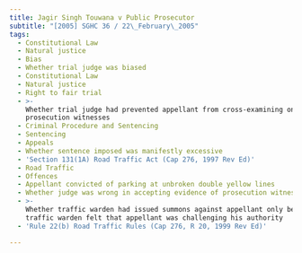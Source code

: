 ```yaml
---
title: Jagir Singh Touwana v Public Prosecutor
subtitle: "[2005] SGHC 36 / 22\_February\_2005"
tags:
  - Constitutional Law
  - Natural justice
  - Bias
  - Whether trial judge was biased
  - Constitutional Law
  - Natural justice
  - Right to fair trial
  - >-
    Whether trial judge had prevented appellant from cross-examining one of the
    prosecution witnesses
  - Criminal Procedure and Sentencing
  - Sentencing
  - Appeals
  - Whether sentence imposed was manifestly excessive
  - 'Section 131(1A) Road Traffic Act (Cap 276, 1997 Rev Ed)'
  - Road Traffic
  - Offences
  - Appellant convicted of parking at unbroken double yellow lines
  - Whether judge was wrong in accepting evidence of prosecution witness
  - >-
    Whether traffic warden had issued summons against appellant only because
    traffic warden felt that appellant was challenging his authority
  - 'Rule 22(b) Road Traffic Rules (Cap 276, R 20, 1999 Rev Ed)'

---
```


